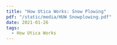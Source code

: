 ```yaml
---
title: "How Utica Works: Snow Plowing"
pdf: "/static/media/HUW Snowplowing.pdf"
date: 2021-01-26
tags:
  - How Utica Works
---
```

